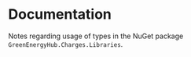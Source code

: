 # Documentation
Notes regarding usage of types in the NuGet package `GreenEnergyHub.Charges.Libraries`. 
